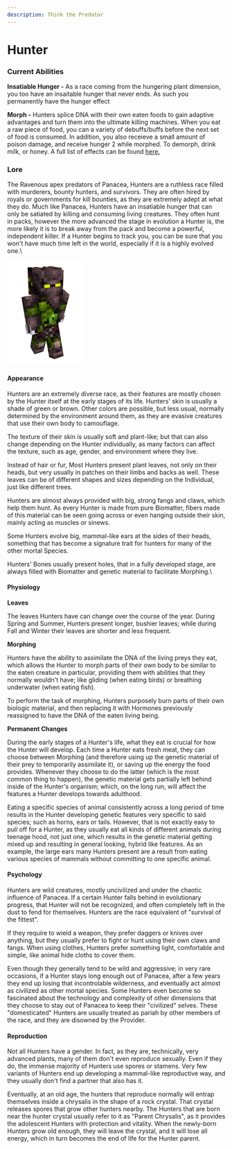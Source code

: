 ```yaml
---
description: Think the Predator
---
```


# Hunter

### Current Abilities

**Insatiable Hunger -** As a race coming from the hungering plant dimension, you too have an insaitable hunger that never ends. As such you permanently have the hunger effect

**Morph -** Hunters splice DNA with their own eaten foods to gain adaptive advantages and turn them into the ultimate killing machines. When you eat a raw piece of food, you can a variety of debuffs/buffs before the next set of food is consumed. In addition, you also receieve a small amount of poison damage, and receive hunger 2 while morphed. To demorph, drink milk, or honey. A full list of effects can be found [here.](hunter-morph-trait.md)

### Lore

The Ravenous apex predators of Panacea, Hunters are a ruthless race filled with murderers, bounty hunters, and survivors. They are often hired by royals or governments for kill bounties, as they are extremely adept at what they do. Much like Panacea, Hunters have an insatiable hunger that can only be satiated by killing and consuming living creatures. They often hunt in packs, however the more advanced the stage in evolution a Hunter is, the more likely it is to break away from the pack and become a powerful, independent killer. If a Hunter begins to track you, you can be sure that you won't have much time left in the world, especially if it is a highly evolved one.\


![Hunter](../../../../.gitbook/assets/preado.png)

#### Appearance

Hunters are an extremely diverse race, as their features are mostly chosen by the Hunter itself at the early stages of its life. Hunters' skin is usually a shade of green or brown. Other colors are possible, but less usual, normally determined by the environment around them, as they are evasive creatures that use their own body to camouflage.

The texture of their skin is usually soft and plant-like; but that can also change depending on the Hunter individually, as many factors can affect the texture, such as age, gender, and environment where they live.

Instead of hair or fur, Most Hunters present plant leaves, not only on their heads, but very usually in patches on their limbs and backs as well. These leaves can be of different shapes and sizes depending on the Individual, just like different trees.

Hunters are almost always provided with big, strong fangs and claws, which help them hunt. As every Hunter is made from pure Biomatter, fibers made of this material can be seen going across or even hanging outside their skin, mainly acting as muscles or sinews.

Some Hunters evolve big, mammal-like ears at the sides of their heads, something that has become a signature trait for hunters for many of the other mortal Species.

Hunters' Bones usually present holes, that in a fully developed stage, are always filled with Biomatter and genetic material to facilitate Morphing.\


#### Physiology

**Leaves**

The leaves Hunters have can change over the course of the year. During Spring and Summer, Hunters present longer, bushier leaves; while during Fall and Winter their leaves are shorter and less frequent.

**Morphing**

Hunters have the ability to assimilate the DNA of the living preys they eat, which allows the Hunter to morph parts of their own body to be similar to the eaten creature in particular, providing them with abilities that they normally wouldn't have; like gliding (when eating birds) or breathing underwater (when eating fish).

To perform the task of morphing, Hunters purposely burn parts of their own biologic material, and then replacing it with Hormones previously reassigned to have the DNA of the eaten living being.

**Permanent Changes**

During the early stages of a Hunter's life, what they eat is crucial for how the Hunter will develop. Each time a Hunter eats fresh meat, they can choose between Morphing (and therefore using up the genetic material of their prey to temporarily assimilate it), or saving up the energy the food provides. Whenever they choose to do the latter (which is the most common thing to happen), the genetic material gets partially left behind inside of the Hunter's organism; which, on the long run, will affect the features a Hunter develops towards adulthood.

Eating a specific species of animal consistently across a long period of time results in the Hunter developing genetic features very specific to said species; such as horns, ears or tails. However, that is not exactly easy to pull off for a Hunter, as they usually eat all kinds of different animals during teenage hood, not just one, which results in the genetic material getting mixed up and resulting in general looking, hybrid like features. As an example, the large ears many Hunters present are a result from eating various species of mammals without committing to one specific animal.

#### Psychology

Hunters are wild creatures, mostly uncivilized and under the chaotic influence of Panacea. If a certain Hunter falls behind in evolutionary progress, that Hunter will not be recognized, and often completely left in the dust to fend for themselves. Hunters are the race equivalent of "survival of the fittest".

If they require to wield a weapon, they prefer daggers or knives over anything, but they usually prefer to fight or hunt using their own claws and fangs. When using clothes, Hunters prefer something light, comfortable and simple, like animal hide cloths to cover them.

Even though they generally tend to be wild and aggressive; in very rare occasions, if a Hunter stays long enough out of Panacea, after a few years they end up losing that incontrolable wilderness, and eventually act almost as civilized as other mortal species. Some Hunters even become so fascinated about the technology and complexity of other dimensions that they choose to stay out of Panacea to keep their "civilized" selves. These "domesticated" Hunters are usually treated as pariah by other members of the race, and they are disowned by the Provider.

#### Reproduction

Not all Hunters have a gender. In fact, as they are, technically, very advanced plants, many of them don't even reproduce sexually. Even if they do, the immense majority of Hunters use spores or stamens. Very few variants of Hunters end up developing a mammal-like reproductive way, and they usually don't find a partner that also has it.

Eventually, at an old age, the hunters that reproduce normally will entrap themselves inside a chrysalis in the shape of a rock crystal. That crystal releases spores that grow other hunters nearby. The Hunters that are born near the hunter crystal usually refer to it as "Parent Chrysalis", as it provides the adolescent Hunters with protection and vitality. When the newly-born Hunters grow old enough, they will leave the crystal, and it will lose all energy, which in turn becomes the end of life for the Hunter parent.
